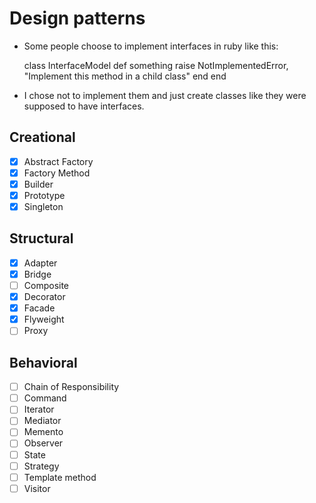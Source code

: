 # Design patterns
- Some people choose to implement interfaces
in ruby like this:



    class InterfaceModel
      def something
        raise NotImplementedError, "Implement this method in a child class"
      end
    end

- I chose not to implement them and just create classes
like they were supposed to have interfaces.

## Creational

- [x] Abstract Factory 
- [x] Factory Method
- [x] Builder  
- [x] Prototype
- [x] Singleton

## Structural

- [x] Adapter          
- [x] Bridge           
- [ ] Composite        
- [x] Decorator        
- [x] Facade           
- [x] Flyweight        
- [ ] Proxy            

## Behavioral

- [ ] Chain of Responsibility 
- [ ] Command                 
- [ ] Iterator                
- [ ] Mediator                
- [ ] Memento                 
- [ ] Observer                
- [ ] State                   
- [ ] Strategy               
- [ ] Template method        
- [ ] Visitor                
